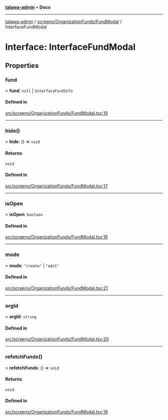 [**talawa-admin**](../../../../README.md) • **Docs**

***

[talawa-admin](../../../../modules.md) / [screens/OrganizationFunds/FundModal](../README.md) / InterfaceFundModal

# Interface: InterfaceFundModal

## Properties

### fund

\> **fund**: `null` \| `InterfaceFundInfo`

#### Defined in

[src/screens/OrganizationFunds/FundModal.tsx:19](https://github.com/PalisadoesFoundation/talawa-admin/blob/4bef0939e3fab4672bfd3599312195b8557e01a3/src/screens/OrganizationFunds/FundModal.tsx#L19)

***

### hide()

\> **hide**: () =\> `void`

#### Returns

`void`

#### Defined in

[src/screens/OrganizationFunds/FundModal.tsx:17](https://github.com/PalisadoesFoundation/talawa-admin/blob/4bef0939e3fab4672bfd3599312195b8557e01a3/src/screens/OrganizationFunds/FundModal.tsx#L17)

***

### isOpen

\> **isOpen**: `boolean`

#### Defined in

[src/screens/OrganizationFunds/FundModal.tsx:16](https://github.com/PalisadoesFoundation/talawa-admin/blob/4bef0939e3fab4672bfd3599312195b8557e01a3/src/screens/OrganizationFunds/FundModal.tsx#L16)

***

### mode

\> **mode**: `"create"` \| `"edit"`

#### Defined in

[src/screens/OrganizationFunds/FundModal.tsx:21](https://github.com/PalisadoesFoundation/talawa-admin/blob/4bef0939e3fab4672bfd3599312195b8557e01a3/src/screens/OrganizationFunds/FundModal.tsx#L21)

***

### orgId

\> **orgId**: `string`

#### Defined in

[src/screens/OrganizationFunds/FundModal.tsx:20](https://github.com/PalisadoesFoundation/talawa-admin/blob/4bef0939e3fab4672bfd3599312195b8557e01a3/src/screens/OrganizationFunds/FundModal.tsx#L20)

***

### refetchFunds()

\> **refetchFunds**: () =\> `void`

#### Returns

`void`

#### Defined in

[src/screens/OrganizationFunds/FundModal.tsx:18](https://github.com/PalisadoesFoundation/talawa-admin/blob/4bef0939e3fab4672bfd3599312195b8557e01a3/src/screens/OrganizationFunds/FundModal.tsx#L18)
